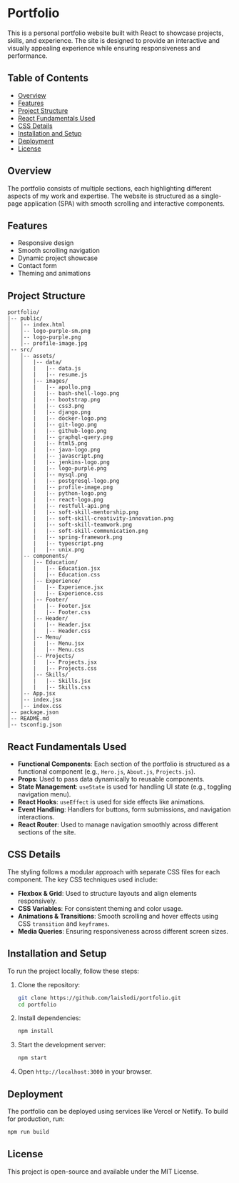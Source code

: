 # Portfolio

This is a personal portfolio website built with React to showcase projects, skills, and experience. The site is designed to provide an interactive and visually appealing experience while ensuring responsiveness and performance.

## Table of Contents
- [Overview](#overview)
- [Features](#features)
- [Project Structure](#project-structure)
- [React Fundamentals Used](#react-fundamentals-used)
- [CSS Details](#css-details)
- [Installation and Setup](#installation-and-setup)
- [Deployment](#deployment)
- [License](#license)

## Overview
The portfolio consists of multiple sections, each highlighting different aspects of my work and expertise. The website is structured as a single-page application (SPA) with smooth scrolling and interactive components.

## Features
- Responsive design
- Smooth scrolling navigation
- Dynamic project showcase
- Contact form
- Theming and animations

## Project Structure
```
portfolio/
|-- public/
│   │-- index.html
│   │-- logo-purple-sm.png
│   │-- logo-purple.png
│   │-- profile-image.jpg
│-- src/
│   │-- assets/
│   │   |-- data/
│   │   |   |-- data.js
│   │   |   |-- resume.js
│   │   |-- images/
│   │   |   |-- apollo.png
│   │   |   |-- bash-shell-logo.png
│   │   |   |-- bootstrap.png
│   │   |   |-- css3.png
│   │   |   |-- django.png
│   │   |   |-- docker-logo.png
│   │   |   |-- git-logo.png
│   │   |   |-- github-logo.png
│   │   |   |-- graphql-query.png
│   │   |   |-- html5.png
│   │   |   |-- java-logo.png
│   │   |   |-- javascript.png
│   │   |   |-- jenkins-logo.png
│   │   |   |-- logo-purple.png
│   │   |   |-- mysql.png
│   │   |   |-- postgresql-logo.png
│   │   |   |-- profile-image.png
│   │   |   |-- python-logo.png
│   │   |   |-- react-logo.png
│   │   |   |-- restfull-api.png
│   │   |   |-- soft-skill-mentorship.png
│   │   |   |-- soft-skill-creativity-innovation.png
│   │   |   |-- soft-skill-teamwork.png
│   │   |   |-- soft-skill-communication.png
│   │   |   |-- spring-framework.png
│   │   |   |-- typescript.png
│   │   |   |-- unix.png
│   │-- components/
│   │   │-- Education/
│   │   |   |-- Education.jsx
│   │   |   |-- Education.css
│   │   │-- Experience/
│   │   |   |-- Experience.jsx
│   │   |   |-- Experience.css
│   │   │-- Footer/
│   │   |   |-- Footer.jsx
│   │   |   |-- Footer.css
│   │   │-- Header/
│   │   |   |-- Header.jsx
│   │   |   |-- Header.css
│   │   │-- Menu/
│   │   |   |-- Menu.jsx
│   │   |   |-- Menu.css
│   │   │-- Projects/
│   │   |   |-- Projects.jsx
│   │   |   |-- Projects.css
│   │   │-- Skills/
│   │   |   |-- Skills.jsx
│   │   |   |-- Skills.css
│   │-- App.jsx
│   │-- index.jsx
│   │-- index.css
│-- package.json
│-- README.md
│-- tsconfig.json
```

## React Fundamentals Used
- **Functional Components**: Each section of the portfolio is structured as a functional component (e.g., `Hero.js`, `About.js`, `Projects.js`).
- **Props**: Used to pass data dynamically to reusable components.
- **State Management**: `useState` is used for handling UI state (e.g., toggling navigation menu).
- **React Hooks**: `useEffect` is used for side effects like animations.
- **Event Handling**: Handlers for buttons, form submissions, and navigation interactions.
- **React Router**: Used to manage navigation smoothly across different sections of the site.

## CSS Details
The styling follows a modular approach with separate CSS files for each component. The key CSS techniques used include:
- **Flexbox & Grid**: Used to structure layouts and align elements responsively.
- **CSS Variables**: For consistent theming and color usage.
- **Animations & Transitions**: Smooth scrolling and hover effects using CSS `transition` and `keyframes`.
- **Media Queries**: Ensuring responsiveness across different screen sizes.

## Installation and Setup
To run the project locally, follow these steps:

1. Clone the repository:
   ```bash
   git clone https://github.com/laislodi/portfolio.git
   cd portfolio
   ```
2. Install dependencies:
   ```bash
   npm install
   ```
3. Start the development server:
   ```bash
   npm start
   ```
4. Open `http://localhost:3000` in your browser.

## Deployment
The portfolio can be deployed using services like Vercel or Netlify. To build for production, run:
```bash
npm run build
```

## License
This project is open-source and available under the MIT License.
